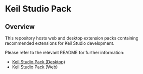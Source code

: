 # Keil Studio Pack

## Overview

This repository hosts web and desktop extension packs containing recommended extensions for Keil Studio development.

Please refer to the relevant README for further information:

- [Keil Studio Pack (Desktop)](./extension-pack-desktop/README.md)
- [Keil Studio Pack (Web)](./extension-pack-web/README.md)
